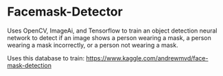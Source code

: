 # Facemask-Detector

Uses OpenCV, ImageAi, and Tensorflow to train an object detection neural network to detect if an image shows a person wearing a mask, a person wearing a mask incorrectly, or a person not wearing a mask.

Uses this database to train: https://www.kaggle.com/andrewmvd/face-mask-detection
